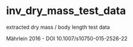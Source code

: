 # inv_dry_mass_test_data
extracted dry mass / body length test data

Mährlein 2016 - DOI 10.1007/s10750-015-2526-22

